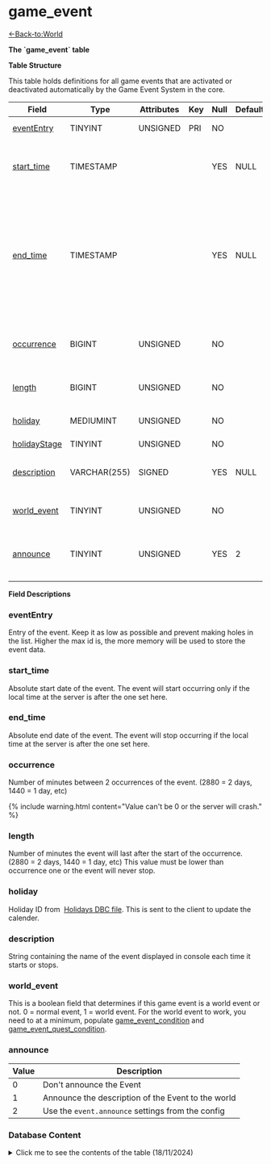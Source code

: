# game_event

[<-Back-to:World](database-world)

**The \`game_event\` table**

**Table Structure**

This table holds definitions for all game events that are activated or deactivated automatically by the Game Event System in the core.

| Field                        | Type         | Attributes | Key | Null | Default | Extra  | Comment                                                                                                                              |
| ---------------------------- | ------------ | ---------- | --- | ---- | ------- | ------ | ------------------------------------------------------------------------------------------------------------------------------------ |
| [eventEntry](#evententry)    | TINYINT      | UNSIGNED   | PRI | NO   |         | Unique | Entry of the game event                                                                                                              |
| [start_time](#starttime)     | TIMESTAMP    |            |     | YES  | NULL    |        | Absolute start date, the event will never start before                                                                               |
| [end_time](#endtime)         | TIMESTAMP    |            |     | YES  | NULL    |        | Absolute end date, the event will never start after; if NULL it will be implicitly set to 2 years in the future on each server start |
| [occurrence](#occurrence)    | BIGINT       | UNSIGNED   |     | NO   |         |        | Delay in minutes between occurrences of the event                                                                                    |
| [length](#length)            | BIGINT       | UNSIGNED   |     | NO   |         |        | Length in minutes of the event                                                                                                       |
| [holiday](#holiday)          | MEDIUMINT    | UNSIGNED   |     | NO   |         |        | Client side holiday id (from dbc)                                                                                                    |
| [holidayStage](holidaystage) | TINYINT      | UNSIGNED   |     | NO   |         |        |                                                                                                                                      |
| [description](#description)  | VARCHAR(255) | SIGNED     |     | YES  | NULL    |        | Description of the event displayed in console                                                                                        |
| [world_event](#worldevent)   | TINYINT      | UNSIGNED   |     | NO   |         |        | 0 if normal event, 1 if world event                                                                                                  |
| [announce](#announce)        | TINYINT      | UNSIGNED   |     | YES  | 2       |        | 0 dont announce, 1 announce, 2 value from config                                                                                     |

**Field Descriptions**

### eventEntry

Entry of the event. Keep it as low as possible and prevent making holes in the list. Higher the max id is, the more memory will be used to store the event data.

### start_time

Absolute start date of the event. The event will start occurring only if the local time at the server is after the one set here.

### end_time

Absolute end date of the event. The event will stop occurring if the local time at the server is after the one set here.

### occurrence

Number of minutes between 2 occurrences of the event. (2880 = 2 days, 1440 = 1 day, etc)

{% include warning.html content="Value can't be 0 or the server will crash." %}

### length

Number of minutes the event will last after the start of the occurrence. (2880 = 2 days, 1440 = 1 day, etc)
This value must be lower than occurrence one or the event will never stop.


### holiday

Holiday ID from  [Holidays DBC file](holidays). This is sent to the client to update the calender.

### description

String containing the name of the event displayed in console each time it starts or stops.

### world_event

This is a boolean field that determines if this game event is a world event or not. 0 = normal event, 1 = world event. For the world event to work, you need to at a minimum, populate [game_event_condition](game_event_condition) and [game_event_quest_condition](game_event_quest_condition).

### announce

| Value | Description                                        |
| ----- | -------------------------------------------------- |
| 0     | Don't announce the Event                           |
| 1     | Announce the description of the Event to the world |
| 2     | Use the `event.announce` settings from the config  |

### Database Content

<details>

<summary>Click me to see the contents of the table (18/11/2024)</summary>

| eventEntry | start_time       | end_time         | occurence | length  | holiday | holidayStage | description                                      | world_event | announce |
| ---------- | ---------------- | ---------------- | --------- | ------- | ------- | ------------ | ------------------------------------------------ | ----------- | -------- |
| 1          | 22/06/2021 00:01 | 31/12/2030 12:00 | 525600    | 20160   | 341     | 1            | Midsummer Fire Festival                          | 0           | 2        |
| 2          | 16/12/2021 01:00 | 31/12/2030 12:00 | 525600    | 25920   | 141     | 1            | Winter Veil                                      | 0           | 2        |
| 3          | 05/01/2020 06:01 | 31/12/2030 12:00 | 131040    | 10079   | 376     | 2            | Darkmoon Faire (Terokkar Forest)                 | 0           | 2        |
| 4          | 07/09/2014 06:01 | 31/12/2030 12:00 | 131040    | 10079   | 374     | 2            | Darkmoon Faire (Elwynn Forest)                   | 0           | 2        |
| 5          | 05/10/2014 06:01 | 31/12/2030 12:00 | 131040    | 10079   | 375     | 2            | Darkmoon Faire (Mulgore)                         | 0           | 2        |
| 6          | 01/01/2021 07:00 | 31/12/2030 12:00 | 525600    | 120     | 0       | 0            | New Year's Eve                                   | 0           | 2        |
| 7          | 24/01/2021 00:01 | 31/12/2030 12:00 | 525600    | 20160   | 327     | 1            | Lunar Festival                                   | 0           | 2        |
| 8          | 08/02/2021 00:01 | 31/12/2030 12:00 | 525600    | 20160   | 423     | 1            | Love is in the Air                               | 0           | 2        |
| 9          | 13/04/2021 00:01 | 31/12/2030 12:00 | 525600    | 10080   | 181     | 1            | Noblegarden                                      | 0           | 2        |
| 10         | 01/05/2021 00:01 | 31/12/2030 12:00 | 525600    | 10080   | 201     | 1            | Children's Week                                  | 0           | 2        |
| 11         | 29/09/2021 00:01 | 31/12/2030 12:00 | 525600    | 10080   | 321     | 1            | Harvest Festival                                 | 0           | 2        |
| 12         | 19/10/2021 00:00 | 31/12/2030 12:00 | 525600    | 20160   | 324     | 1            | Hallow's End                                     | 0           | 2        |
| 13         | 01/01/2000 14:00 | 01/01/2000 14:00 | 525600    | 1       | 0       | 0            | Elemental Invasions                              | 0           | 2        |
| 14         | 29/10/2016 00:00 | 31/12/2030 07:00 | 10080     | 1440    | 0       | 0            | Stranglethorn Fishing Extravaganza Announce      | 0           | 2        |
| 15         | 30/10/2016 14:00 | 31/12/2030 07:00 | 10080     | 120     | 301     | 0            | Stranglethorn Fishing Extravaganza Fishing Pools | 0           | 2        |
| 16         | 05/08/2007 10:00 | 31/12/2030 12:00 | 180       | 120     | 0       | 0            | Gurubashi Arena Booty Run                        | 0           | 2        |
| 17         | 01/01/2000 14:00 | 01/01/2000 14:00 | 525600    | 1       | 0       | 0            | Scourge Invasion                                 | 0           | 2        |
| 18         | 07/05/2010 13:00 | 31/12/2030 12:00 | 60480     | 6240    | 283     | 1            | Call to Arms: Alterac Valley!                    | 0           | 2        |
| 19         | 02/04/2010 13:00 | 31/12/2030 12:00 | 60480     | 6240    | 284     | 1            | Call to Arms: Warsong Gulch!                     | 0           | 2        |
| 20         | 23/04/2010 13:00 | 31/12/2030 12:00 | 60480     | 6240    | 285     | 1            | Call to Arms: Arathi Basin!                      | 0           | 2        |
| 21         | 30/04/2010 13:00 | 31/12/2030 12:00 | 60480     | 6240    | 353     | 1            | Call to Arms: Eye of the Storm!                  | 0           | 2        |
| 22         | 01/01/2000 14:00 | 01/01/2000 14:00 | 525600    | 1       | 0       | 0            | AQ War Effort                                    | 0           | 2        |
| 23         | 04/09/2014 06:01 | 31/12/2030 12:00 | 131040    | 4320    | 374     | 1            | Darkmoon Faire Building (Elwynn Forest)          | 0           | 2        |
| 24         | 20/09/2021 03:00 | 31/12/2030 13:00 | 525600    | 21600   | 372     | 2            | Brewfest                                         | 0           | 2        |
| 25         | 29/07/2015 21:00 | 31/12/2030 12:00 | 1440      | 540     | 0       | 0            | Pyrewood Village                                 | 0           | 2        |
| 26         | 23/11/2021 01:00 | 31/12/2030 12:00 | 525600    | 10080   | 404     | 1            | Pilgrim's Bounty                                 | 0           | 2        |
| 27         | 24/03/2008 12:00 | 31/12/2030 12:00 | 86400     | 21600   | 0       | 0            | Edge of Madness, Gri'lek                         | 0           | 2        |
| 28         | 07/04/2008 12:00 | 31/12/2030 12:00 | 86400     | 21600   | 0       | 0            | Edge of Madness, Hazza'rah                       | 0           | 2        |
| 29         | 21/04/2008 12:00 | 31/12/2030 12:00 | 86400     | 21600   | 0       | 0            | Edge of Madness, Renataki                        | 0           | 2        |
| 30         | 05/05/2008 12:00 | 31/12/2030 12:00 | 86400     | 21600   | 0       | 0            | Edge of Madness, Wushoolay                       | 0           | 2        |
| 31         | 01/01/2000 14:00 | 01/01/2000 14:00 | 5184000   | 2592000 | 0       | 0            | Arena Tournament                                 | 0           | 2        |
| 32         | 31/07/2008 12:00 | 05/08/2008 12:00 | 60        | 5       | 0       | 0            | L70ETC BlizzCon Concert                          | 0           | 2        |
| 33         | 22/03/2011 06:10 | 31/12/2030 12:00 | 30        | 5       | 0       | 0            | Dalaran: Minigob                                 | 0           | 2        |
| 34         | 01/10/2021 00:01 | 31/12/2030 12:00 | 525600    | 44640   | 0       | 0            | Brew of the Month October                        | 0           | 2        |
| 35         | 01/11/2021 00:01 | 31/12/2030 12:00 | 525600    | 43200   | 0       | 0            | Brew of the Month November                       | 0           | 2        |
| 36         | 01/12/2021 00:01 | 31/12/2030 12:00 | 525600    | 44640   | 0       | 0            | Brew of the Month December                       | 0           | 2        |
| 37         | 01/01/2021 00:01 | 31/12/2030 12:00 | 525600    | 44640   | 0       | 0            | Brew of the Month January                        | 0           | 2        |
| 38         | 01/02/2021 00:01 | 31/12/2030 12:00 | 525600    | 40320   | 0       | 0            | Brew of the Month February                       | 0           | 2        |
| 39         | 01/03/2021 00:01 | 31/12/2030 12:00 | 525600    | 44640   | 0       | 0            | Brew of the Month March                          | 0           | 2        |
| 40         | 01/04/2021 00:01 | 31/12/2030 12:00 | 525600    | 43200   | 0       | 0            | Brew of the Month April                          | 0           | 2        |
| 41         | 01/05/2021 00:01 | 31/12/2030 12:00 | 525600    | 44640   | 0       | 0            | Brew of the Month May                            | 0           | 2        |
| 42         | 01/06/2021 00:01 | 31/12/2030 12:00 | 525600    | 43200   | 0       | 0            | Brew of the Month June                           | 0           | 2        |
| 43         | 01/07/2021 00:01 | 31/12/2030 12:00 | 525600    | 44640   | 0       | 0            | Brew of the Month July                           | 0           | 2        |
| 44         | 01/08/2021 00:01 | 31/12/2030 12:00 | 525600    | 44640   | 0       | 0            | Brew of the Month August                         | 0           | 2        |
| 45         | 01/09/2021 00:01 | 31/12/2030 12:00 | 525600    | 44640   | 0       | 0            | Brew of the Month September                      | 0           | 2        |
| 46         | 08/09/2008 12:00 | 24/09/2008 12:00 | 1051897   | 23040   | 0       | 0            | Spirit of Competition                            | 0           | 2        |
| 47         | 31/07/2008 12:00 | 05/08/2008 12:00 | 5184000   | 7200    | 0       | 0            | BlizzCon 2007                                    | 0           | 2        |
| 48         | 01/01/2000 14:00 | 01/01/2000 14:00 | 5184000   | 2592000 | 0       | 0            | Wintergrasp Alliance Defence                     | 5           | 2        |
| 49         | 01/01/2000 14:00 | 01/01/2000 14:00 | 5184000   | 2592000 | 0       | 0            | Wintergrasp Horde Defence                        | 5           | 2        |
| 50         | 19/09/2021 01:01 | 31/12/2030 12:00 | 525600    | 1440    | 398     | 1            | Pirates' Day                                     | 0           | 2        |
| 51         | 01/11/2021 02:00 | 31/12/2030 12:00 | 525600    | 2820    | 409     | 1            | Day of the Dead                                  | 0           | 2        |
| 52         | 25/12/2021 06:00 | 31/12/2030 12:00 | 525600    | 11700   | 0       | 0            | Winter Veil: Gifts                               | 0           | 2        |
| 53         | 09/04/2010 13:00 | 31/12/2030 12:00 | 60480     | 6240    | 400     | 1            | Call to Arms: Strand of the Ancients!            | 0           | 2        |
| 54         | 16/04/2010 13:00 | 31/12/2030 12:00 | 60480     | 6240    | 420     | 1            | Call to Arms: Isle of Conquest!                  | 0           | 2        |
| 55         | 01/01/2000 14:00 | 01/01/2000 14:00 | 5184000   | 2592000 | 0       | 0            | Arena Season 3                                   | 0           | 2        |
| 56         | 01/01/2000 14:00 | 01/01/2000 14:00 | 5184000   | 2592000 | 0       | 0            | Arena Season 4                                   | 0           | 2        |
| 57         | 01/01/2000 14:00 | 01/01/2000 14:00 | 5184000   | 2592000 | 0       | 0            | Arena Season 5                                   | 0           | 2        |
| 58         | 01/01/2000 14:00 | 01/01/2000 14:00 | 5184000   | 2592000 | 0       | 0            | Arena Season 6                                   | 0           | 2        |
| 59         | 01/01/2000 14:00 | 01/01/2000 14:00 | 5184000   | 2592000 | 0       | 0            | Arena Season 7                                   | 0           | 2        |
| 60         | 01/01/2000 14:00 | 01/01/2000 14:00 | 5184000   | 2592000 | 0       | 0            | Arena Season 8                                   | 0           | 2        |
| 61         | 07/09/2010 06:00 | 10/10/2010 06:00 | 9999999   | 47520   | 0       | 0            | Zalazane's Fall                                  | 0           | 2        |
| 62         | 30/10/2016 13:00 | 31/12/2030 07:00 | 10080     | 240     | 0       | 0            | Stranglethorn Fishing Extravaganza - The Crew    | 0           | 2        |
| 63         | 22/03/2014 13:00 | 31/12/2030 12:00 | 10080     | 180     | 0       | 0            | Kalu'ak Fishing Derby Turn-ins                   | 0           | 2        |
| 64         | 22/03/2014 14:00 | 31/12/2030 12:00 | 10080     | 60      | 424     | 0            | Kalu'ak Fishing Derby Fishing Pools              | 0           | 2        |
| 65         | 01/01/2000 14:00 | 31/12/2030 12:00 | 5184000   | 2592000 | 0       | 0            | Venture Bay Alliance Defence                     | 5           | 2        |
| 66         | 01/01/2000 14:00 | 01/01/2000 14:00 | 5184000   | 2592000 | 0       | 0            | Venture Bay Horde Defence                        | 5           | 2        |
| 67         | 02/01/2010 06:40 | 31/12/2030 12:00 | 60        | 5       | 0       | 0            | AT Event Trigger (Tirion Speech)                 | 0           | 2        |
| 68         | 02/01/2010 06:55 | 31/12/2030 12:00 | 60        | 5       | 0       | 0            | AT Event Trigger (Horde Event)                   | 0           | 2        |
| 69         | 02/01/2010 06:10 | 31/12/2030 12:00 | 60        | 5       | 0       | 0            | AT Event Trigger (Alliance Event)                | 0           | 2        |
| 70         | 17/09/2021 03:00 | 31/12/2030 12:00 | 525600    | 4320    | 0       | 0            | Brewfest Building (Iron Forge)                   | 0           | 2        |
| 71         | 06/01/2013 07:01 | 31/12/2030 12:00 | 131040    | 4320    | 375     | 1            | Darkmoon Faire Building (Mulgore)                | 0           | 2        |
| 72         | 04/07/2024 06:00 | 31/12/2030 12:00 | 525600    | 1080    | 62      | 0            | Fireworks Spectacular                            | 0           | 2        |
| 73         | 01/01/2010 01:00 | 01/01/2030 01:00 | 60        | 1       | 0       | 0            | Hourly Bells                                     | 0           | 2        |
| 74         | 01/01/2022 07:00 | 01/01/2030 08:00 | 1440      | 60      | 0       | 0            | Children of Goldshire                            | 0           | 2        |
| 75         | 01/01/2000 14:00 | 01/01/2000 14:00 | 5184000   | 2592000 | 0       | 0            | Arena Season 1                                   | 0           | 2        |
| 76         | 01/01/2000 14:00 | 01/01/2000 14:00 | 5184000   | 2592000 | 0       | 0            | Arena Season 2                                   | 0           | 2        |
| 77         | 06/11/2016 02:01 | 31/12/2030 07:00 | 131040    | 4320    | 376     | 1            | Darkmoon Faire Building (Terokkar Forest)        | 0           | 2        |
| 78         | 20/03/2021 07:00 | 31/12/2030 07:00 | 525600    | 262800  | 0       | 0            | Summer seasonal fish                             | 0           | 2        |
| 79         | 28/10/2018 12:00 | 31/12/2030 18:00 | 1440      | 360     | 0       | 0            | Diurnal fishing event                            | 0           | 2        |
| 80         | 28/10/2018 00:00 | 31/12/2030 06:00 | 1440      | 360     | 0       | 0            | Nocturnal fishing event                          | 0           | 2        |
| 81         | 02/01/2008 08:00 | 31/12/2030 06:00 | 1440      | 15      | 0       | 0            | L70ETC Grim Guzzler Concert                      | 0           | 2        |
| 82         | 02/01/2008 01:55 | 31/12/2030 06:00 | 240       | 15      | 0       | 0            | L70ETC World's End Tavern Concert                | 0           | 2        |
| 85         | 22/03/2011 01:00 | 31/12/2030 07:00 | 5184000   | 35      | 0       | 0            | Stitches Event                                   | 0           | 2        |
| 86         | 02/01/2008 11:55 | 31/12/2030 06:00 | 240       | 15      | 0       | 0            | Perry Gatner                                     | 0           | 2        |
| 87         | 02/01/2008 11:55 | 31/12/2030 06:00 | 5184000   | 90      | 0       | 0            | Scarlet Oracle                                   | 0           | 2        |
| 88         | 28/10/2016 18:00 | 30/12/2030 23:00 | 1440      | 720     | 0       | 0            | Evening                                          | 0           | 2        |
| 89         | 28/10/2016 20:00 | 30/12/2030 23:00 | 1440      | 600     | 0       | 0            | Leprithus                                        | 0           | 2        |
| 90         | 30/10/2016 14:00 | 31/12/2030 07:00 | 10080     | 180     | 0       | 0            | Stranglethorn Fishing Extravaganza - Turn-ins    | 0           | 2        |

</details>
